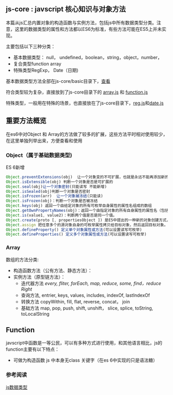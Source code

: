 
## js-core : javscript 核心知识与对象方法
本篇从js汇总内置对象的构造函数与实例方法，包括js中所有数据类型分类。注意，这里的数据类型的属性和方法都以ES6为标准，有些方法可能在ES5上并未实现。

主要包括以下三种分类：
+ 基本数据类型： null， undefined，boolean，string，object，number，
+ 复合类型function array
+ 特殊类型RegExp， Date（日期)

基本数据类型方法全部在js-core/basic目录下，[查看]()

符合类型较为复杂，直接放到了js-core目录下的 [array.js]() 和 [function.js]()

特殊类型，一般用在特殊的场景，也直接放在了js-core目录下，[reg.js]()和[date.js]()


## 重要方法概览
在es6中对Object 和 Array的方法做了较多的扩展，这些方法平时相对使用较少，在这里单独列举出来，方便查看和使用

### Object（属于基础数据类型)


ES 6新增
```js
Object.preventExtensions(obj)  让一个对象变的不可扩展，也就是永远不能再添加新的属性。
Object.isExtensible(obj) 判断一个对象是否是可扩展的
Object.seal(obj)让一个对象密封(只能读写 不能新增)
Object.isSealed(obj)判断一个对象是否密封
Object.isFrozen(arr)  让一个对象被冻结(只能读)
Object.isFrozen(obj)：判断一个对象是否被冻结
Object.keys(obj) 返回一个由给定对象的所有可枚举自身属性的属性名组成的数组
Object.getOwnPropertyNames(obj)：返回一个由指定对象的所有自身属性的属性名（包括不可枚举属性）组成的数组
Object.is(value1, value2)：判断两个值是否是同一个值。
Object.create(proto [, propertiesObject ]) 是E5中提出的一种新的对象创建方式，第一个参数是要继承的原型，如果不是一个子函数，可以传一个null，第二个参数是对象的属性描述符，这个参数是可选的。
Object.assign 把任意多个的源对象自身的可枚举属性拷贝给目标对象，然后返回目标对象。
Object.defineProperty() 定义单个对象属性或方法(可以设置读写可枚举)
Object.defineProperties() 定义多个对象属性或方法(可以设置读写可枚举)
```



### Array
数组的方法分类:
+ 构造函数方法（公有方法、静态方法）：
+ 实例方法（原型链方法）：
  - 迭代器方法 *every, fliter, forEach, map, reduce, some, find，reduce​Right*
  - 查询方法, entrier, keys, values, includes, indexOf, lastIndexOf
  - 转换方法 copyWithin, fill, flat, reverse, concat， join
  - 基础方法 map, pop, push, shift, unshift， slice, splice, toString, toLocalString

## Function
javscript中函数是一等公民，可以有多种方式进行使用，和其他语言相比，js的function主要有以下特点：
+ 可做为构造函数
js 中本身无class 关键字（在es 6中实现的只是语法糖）


### 参考阅读
[js数据类型](https://juejin.im/post/5b2b0a6051882574de4f3d96 )


